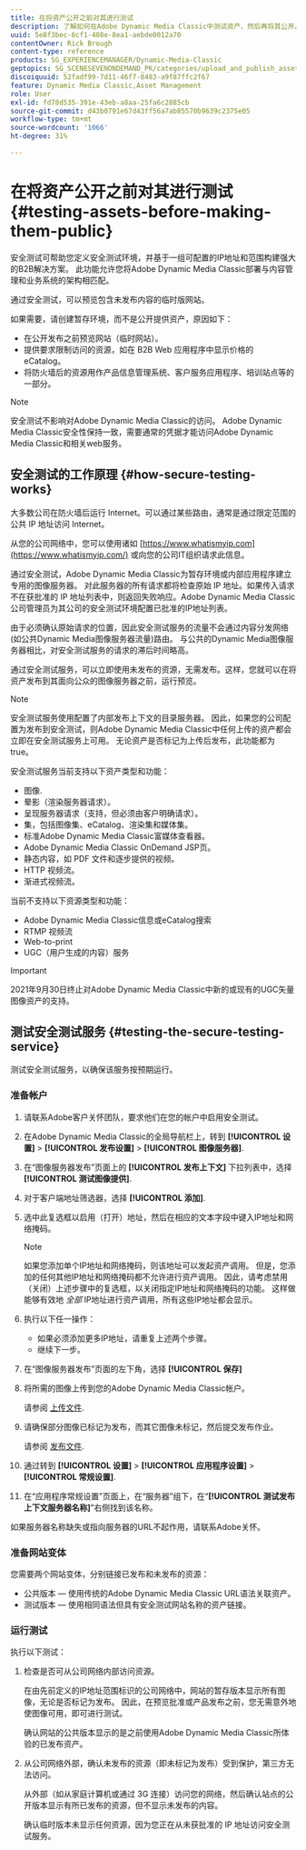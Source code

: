 ```yaml
---
title: 在将资产公开之前对其进行测试
description: 了解如何在Adobe Dynamic Media Classic中测试资产，然后再将其公开。
uuid: 5e8f3bec-6cf1-408e-8ea1-aebde0012a70
contentOwner: Rick Brough
content-type: reference
products: SG_EXPERIENCEMANAGER/Dynamic-Media-Classic
geptopics: SG_SCENESEVENONDEMAND_PK/categories/upload_and_publish_assets
discoiquuid: 52fadf99-7d11-46f7-8483-a9f87ffc2f67
feature: Dynamic Media Classic,Asset Management
role: User
exl-id: fd78d535-391e-43eb-a8aa-25fa6c2885cb
source-git-commit: d43b0791e67d43ff56a7ab85570b9639c2375e05
workflow-type: tm+mt
source-wordcount: '1066'
ht-degree: 31%

---
```


# 在将资产公开之前对其进行测试 {#testing-assets-before-making-them-public}

安全测试可帮助您定义安全测试环境，并基于一组可配置的IP地址和范围构建强大的B2B解决方案。 此功能允许您将Adobe Dynamic Media Classic部署与内容管理和业务系统的架构相匹配。

通过安全测试，可以预览包含未发布内容的临时版网站。

如果需要，请创建暂存环境，而不是公开提供资产，原因如下：

* 在公开发布之前预览网站（临时网站）。
* 提供要求限制访问的资源，如在 B2B Web 应用程序中显示价格的 eCatalog。
* 将防火墙后的资源用作产品信息管理系统、客户服务应用程序、培训站点等的一部分。

>[!NOTE]
>
>安全测试不影响对Adobe Dynamic Media Classic的访问。 Adobe Dynamic Media Classic安全性保持一致，需要通常的凭据才能访问Adobe Dynamic Media Classic和相关web服务。

## 安全测试的工作原理 {#how-secure-testing-works}

大多数公司在防火墙后运行 Internet。可以通过某些路由，通常是通过限定范围的公共 IP 地址访问 Internet。

从您的公司网络中，您可以使用诸如 [https://www.whatismyip.com](https://www.whatismyip.com/) 或向您的公司IT组织请求此信息。

通过安全测试，Adobe Dynamic Media Classic为暂存环境或内部应用程序建立专用的图像服务器。 对此服务器的所有请求都将检查原始 IP 地址。如果传入请求不在获批准的 IP 地址列表中，则返回失败响应。Adobe Dynamic Media Classic公司管理员为其公司的安全测试环境配置已批准的IP地址列表。

由于必须确认原始请求的位置，因此安全测试服务的流量不会通过内容分发网络(如公共Dynamic Media图像服务器流量)路由。 与公共的Dynamic Media图像服务器相比，对安全测试服务的请求的滞后时间略高。

通过安全测试服务，可以立即使用未发布的资源，无需发布。这样，您就可以在将资产发布到其面向公众的图像服务器之前，运行预览。

>[!NOTE]
>
>安全测试服务使用配置了内部发布上下文的目录服务器。 因此，如果您的公司配置为发布到安全测试，则Adobe Dynamic Media Classic中任何上传的资产都会立即在安全测试服务上可用。 无论资产是否标记为上传后发布，此功能都为true。

安全测试服务当前支持以下资产类型和功能：

<!-- 

Comment Type: remark
Last Modified By: unknown unknown 
Last Modified Date: 

<p>Added videos to list below 9/11/2012. Moved “Render Server requests” from unsupported to supported, listed below on 3/15/2016 as per email from Cynthia March 11, 2016)</p>

 -->

* 图像.
* 晕影（渲染服务器请求）。
* 呈现服务器请求（支持，但必须由客户明确请求）。
* 集，包括图像集、eCatalog、渲染集和媒体集。
* 标准Adobe Dynamic Media Classic富媒体查看器。
* Adobe Dynamic Media Classic OnDemand JSP页。
* 静态内容，如 PDF 文件和逐步提供的视频。
* HTTP 视频流。
* 渐进式视频流。

当前不支持以下资源类型和功能：

* Adobe Dynamic Media Classic信息或eCatalog搜索
* RTMP 视频流
* Web-to-print
* UGC（用户生成的内容）服务

>[!IMPORTANT]
>
>2021年9月30日终止对Adobe Dynamic Media Classic中新的或现有的UGC矢量图像资产的支持。

## 测试安全测试服务 {#testing-the-secure-testing-service}

测试安全测试服务，以确保该服务按预期运行。

<!-- >[!NOTE]
>
>*If you do not mention any IPs under **[!UICONTROL Setup]** > **[!UICONTROL Application Setup]** > **[!UICONTROL Publish Setup]** > **[!UICONTROL Image Server]** > **[!UICONTROL Test Image Service]*** - If you add an IP only, that IP is able to call the assets and no other IP are allowed to make the calls. As long there is no IP mentioned under that section, all IPs are allowed to make the calls for the assets, and they show up. -->

### 准备帐户

<!-- 

Comment Type: remark
Last Modified By: unknown unknown 
Last Modified Date: 

<p>RB: Rewrote entire steps under “Prepare your account” 9/10/2012</p>

 -->

1. 请联系Adobe客户关怀团队，要求他们在您的帐户中启用安全测试。
1. 在Adobe Dynamic Media Classic的全局导航栏上，转到 **[!UICONTROL 设置]** > **[!UICONTROL 发布设置]** > **[!UICONTROL 图像服务器]**.
1. 在“图像服务器发布”页面上的 **[!UICONTROL 发布上下文]** 下拉列表中，选择 **[!UICONTROL 测试图像提供]**.
1. 对于客户端地址筛选器，选择 **[!UICONTROL 添加]**.
1. 选中此复选框以启用（打开）地址，然后在相应的文本字段中键入IP地址和网络掩码。

   >[!NOTE]
   >
   >如果您添加单个IP地址和网络掩码，则该地址可以发起资产调用。 但是，您添加的任何其他IP地址和网络掩码都不允许进行资产调用。 因此，请考虑禁用（关闭）上述步骤中的复选框，以关闭指定IP地址和网络掩码的功能。 这样做能够有效地 *全部* IP地址进行资产调用，所有这些IP地址都会显示。

1. 执行以下任一操作：
   * 如果必须添加更多IP地址，请重复上述两个步骤。
   * 继续下一步。
1. 在“图像服务器发布”页面的左下角，选择 **[!UICONTROL 保存]**
1. 将所需的图像上传到您的Adobe Dynamic Media Classic帐户。

   请参阅 [上传文件](uploading-files.md#uploading_files).

1. 请确保部分图像已标记为发布，而其它图像未标记，然后提交发布作业。

   请参阅 [发布文件](publishing-files.md#publishing_files).

1. 通过转到 **[!UICONTROL 设置]** > **[!UICONTROL 应用程序设置]** > **[!UICONTROL 常规设置]**.
1. 在“应用程序常规设置”页面上，在“服务器”组下，在“**[!UICONTROL 测试发布上下文服务器名称]**”右侧找到该名称。

如果服务器名称缺失或指向服务器的URL不起作用，请联系Adobe关怀。

### 准备网站变体

您需要两个网站变体，分别链接已发布和未发布的资源：

* 公共版本 — 使用传统的Adobe Dynamic Media Classic URL语法关联资产。
* 测试版本 — 使用相同语法但具有安全测试网站名称的资产链接。

### 运行测试

执行以下测试：

1. 检查是否可从公司网络内部访问资源。

   在由先前定义的IP地址范围标识的公司网络中，网站的暂存版本显示所有图像，无论是否标记为发布。 因此，在预览批准或产品发布之前，您无需意外地使图像可用，即可进行测试。

   确认网站的公共版本显示的是之前使用Adobe Dynamic Media Classic所体验的已发布资产。

1. 从公司网络外部，确认未发布的资源（即未标记为发布）受到保护，第三方无法访问。

   从外部（如从家庭计算机或通过 3G 连接）访问您的网络，然后确认站点的公开版本显示有所已发布的资源，但不显示未发布的内容。

   确认临时版本未显示任何资源，因为您正在从未获批准的 IP 地址访问安全测试服务。
